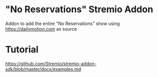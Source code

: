 # "No Reservations" Stremio Addon

Addon to add the entire "No Reservations" show using https://dailymotion.com as source



# Tutorial

https://github.com/Stremio/stremio-addon-sdk/blob/master/docs/examples.md
